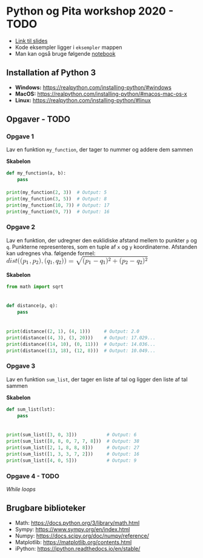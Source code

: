 # Python og Pita workshop 2020 - TODO
- [Link til slides](https://docs.google.com/presentation/d/1QwZ_1nFgREZk3raEFPRpUNxN8wlyvoeR7H4Fi6NIhrk/edit#slide=id.g62210f0158_3_30)
- Kode eksempler ligger i `eksempler` mappen
- Man kan også bruge følgende [notebook](https://colab.research.google.com/drive/18Ux2nuOxjlSxSdinqL0JHhgqL5dVqEoK)

## Installation af Python 3
- **Windows:** https://realpython.com/installing-python/#windows
- **MacOS:** https://realpython.com/installing-python/#macos-mac-os-x
- **Linux:** https://realpython.com/installing-python/#linux

## Opgaver - TODO
### Opgave 1
Lav en funktion `my_function`, der tager to nummer og addere dem sammen

**Skabelon**

```python
def my_function(a, b):
    pass

print(my_function(2, 3))  # Output: 5
print(my_function(3, 5))  # Output: 8
print(my_function(10, 7)) # Output: 17
print(my_function(9, 7))  # Output: 16
```

### Opgave 2
Lav en funktion, der udregner den euklidiske afstand mellem to punkter `p` og `q`. Punkterne representeres, som en tuple af `x` og `y` koordinaterne. Afstanden kan udregnes vha. følgende formel:
![distance](img/distance.gif)

**Skabelon**
```python
from math import sqrt


def distance(p, q):
    pass


print(distance((2, 1), (4, 1)))     # Output: 2.0
print(distance((4, 3), (3, 20)))    # Output: 17.029...
print(distance((14, 10), (0, 11)))  # Output: 14.036...
print(distance((13, 18), (12, 8)))  # Output: 10.049...
```

### Opgave 3

Lav en funktion `sum_list`, der tager en liste af tal og ligger den liste af tal sammen

**Skabelon**

```python
def sum_list(lst):
    pass


print(sum_list([3, 0, 3]))           # Output: 6
print(sum_list([8, 8, 0, 7, 7, 8]))  # Output: 38
print(sum_list([2, 1, 8, 8, 8]))     # Output: 27
print(sum_list([1, 3, 3, 7, 2]))     # Output: 16
print(sum_list([4, 0, 5]))           # Output: 9
```

### Opgave 4 - TODO

*While loops*



## Brugbare biblioteker

- Math: https://docs.python.org/3/library/math.html
- Sympy: https://www.sympy.org/en/index.html
- Numpy: https://docs.scipy.org/doc/numpy/reference/
- Matplotlib: https://matplotlib.org/contents.html
- iPython: https://ipython.readthedocs.io/en/stable/

